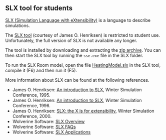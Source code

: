 ## SLX tool for students

[SLX (Simulation Language with eXtensibility)](https://wolverinesoftware.com/SLXOverview.html) is a language to describe simulations.

The [SLX tool](https://wolverinesoftware.com/products.html) (courtesy of James O. Henriksen) is restricted to student use. Unfortunately, the full version of SLX is not available any longer.

The tool is installed by downloading and extracting the [zip archive](https://github.com/PrinzAndreas/ModellingProgramming/blob/main/SLXToolStudents/SLX.zip).
You can then start the SLX tool by running the <code>sse.exe</code> file in the SLX folder.

To run the SLX Room model, 
open the file [HeatingModel.slx](https://github.com/PrinzAndreas/ModellingProgramming/blob/main/ModelDescriptions/RoomModelSLX/HeatingModel.slx) in the SLX tool, 
compile it (F6) and then run it (F5).

More information about SLX can be found at the following references.
* James O. Henriksen: [An introduction to SLX](https://dl.acm.org/doi/pdf/10.1145/224401.224669), Winter Simulation Conference, 1995.
* James O. Henriksen: [An introduction to SLX](https://dl.acm.org/doi/pdf/10.1145/256562.256720), Winter Simulation Conference, 1996.
* James O. Henriksen: [SLX: the X is for extensibility](https://ieeexplore.ieee.org/stamp/stamp.jsp?tp=&arnumber=899715), Winter Simulation Conference, 2000.
* Wolverine Software: [SLX Overview](https://wolverinesoftware.com/SLXOverview.html)
* Wolverine Software: [SLX FAQs](https://wolverinesoftware.com/SLXFAQs.html)
* Wolverine Software: [SLX Applications](https://wolverinesoftware.com/SLXApps.html)
